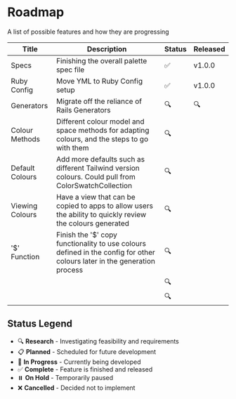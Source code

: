# Roadmap

A list of possible features and how they are progressing

| Title | Description | Status | Released |
|-------|-------------|--------|----------|
| Specs | Finishing the overall palette spec file | ✅ | v1.0.0 |
| Ruby Config | Move YML to Ruby Config setup | ✅ | v1.0.0 |
| Generators | Migrate off the reliance of Rails Generators | 🔍 | 🔍 |
| Colour Methods | Different colour model and space methods for adapting colours, and the steps to go with them | 🔍 |  |
| Default Colours | Add more defaults such as different Tailwind version colours. Could pull from ColorSwatchCollection | 🔍 |  |
| Viewing Colours | Have a view that can be copied to apps to allow users the ability to quickly review the colours generated | 🔍 |  |
| '$' Function | Finish the '$' copy functionality to use colours defined in the config for other colours later in the generation process | 🔍 |  |
|  |  | 🔍 |  |
|  |  | 🔍 |  |

## Status Legend

- 🔍 **Research** - Investigating feasibility and requirements
- 📋 **Planned** - Scheduled for future development
- 🚧 **In Progress** - Currently being developed
- ✅ **Complete** - Feature is finished and released
- ⏸️ **On Hold** - Temporarily paused
- ❌ **Cancelled** - Decided not to implement
